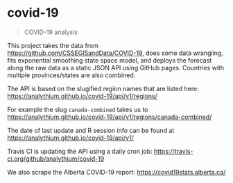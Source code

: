 # covid-19
> COVID-19 analysis

This project takes the data from https://github.com/CSSEGISandData/COVID-19,
does some data wrangling, fits exponential smoothing state space model,
and deploys the forecast along the raw data as a
static JSON API using GitHub pages.
Countries with multiple provinces/states are also combined.

The API is based on the slugified region names that are listed here:
https://analythium.github.io/covid-19/api/v1/regions/

For example the slug `canada-combined` takes us to
https://analythium.github.io/covid-19/api/v1/regions/canada-combined/

The date of last update and R session info can be found at
https://analythium.github.io/covid-19/api/v1/

Travis CI is updating the API using a daily cron job:
https://travis-ci.org/github/analythium/covid-19

We also scrape the Alberta COVID-19 report: https://covid19stats.alberta.ca/
